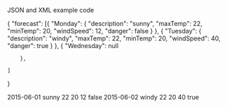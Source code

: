 JSON and XML example code

{
    "forecast": [{
        "Monday": {
        "description": "sunny",
        "maxTemp": 22,
        "minTemp": 20,
        "windSpeed": 12,
        "danger": false
        }
		},
		{
        "Tuesday": {
        "description": "windy",
        "maxTemp": 22,
        "minTemp": 20,
        "windSpeed": 40,
        "danger": true
        }
		},
		{
        "Wednesday": null
        
        },

	]
}
<?xml version="1.0"  ?>
<forecast>	
	<dailyforecast>
		<date>2015-06-01</date>
		<description>sunny</description>
		<maxTemp unit="C">22</maxTemp>
		<minTemp unit="C">20</minTemp>
		<windSpeed unit="kph">12</windSpeed>
		<danger>false</danger>
	</dailyforecast>
	<dailyforecast>
		<date>2015-06-02</date>
		<description>windy</description>
		<maxTemp unit="C">22</maxTemp>
		<minTemp unit="C">20</minTemp>
		<windSpeed unit="kph">40</windSpeed>
		<danger>true</danger>
	</dailyforecast>
	</dailyforecast>
</forecast>

